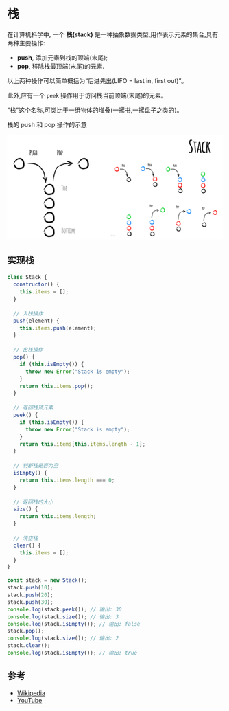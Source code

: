 # 栈

在计算机科学中, 一个 **栈(stack)** 是一种抽象数据类型,用作表示元素的集合,具有两种主要操作:

* **push**, 添加元素到栈的顶端(末尾);
* **pop**, 移除栈最顶端(末尾)的元素.

以上两种操作可以简单概括为“后进先出(LIFO = last in, first out)”。

此外,应有一个 `peek` 操作用于访问栈当前顶端(末尾)的元素。

"栈"这个名称,可类比于一组物体的堆叠(一摞书,一摞盘子之类的)。

栈的 push 和 pop 操作的示意

![Stack](./images/stack.jpeg)

## 实现栈

```js
class Stack {
  constructor() {
    this.items = [];
  }

  // 入栈操作
  push(element) {
    this.items.push(element);
  }

  // 出栈操作
  pop() {
    if (this.isEmpty()) {
      throw new Error("Stack is empty");
    }
    return this.items.pop();
  }

  // 返回栈顶元素
  peek() {
    if (this.isEmpty()) {
      throw new Error("Stack is empty");
    }
    return this.items[this.items.length - 1];
  }

  // 判断栈是否为空
  isEmpty() {
    return this.items.length === 0;
  }

  // 返回栈的大小
  size() {
    return this.items.length;
  }

  // 清空栈
  clear() {
    this.items = [];
  }
}

```

```js
const stack = new Stack();
stack.push(10);
stack.push(20);
stack.push(30);
console.log(stack.peek()); // 输出: 30
console.log(stack.size()); // 输出: 3
console.log(stack.isEmpty()); // 输出: false
stack.pop();
console.log(stack.size()); // 输出: 2
stack.clear();
console.log(stack.isEmpty()); // 输出: true

```

## 参考

- [Wikipedia](https://en.wikipedia.org/wiki/Stack_(abstract_data_type))
- [YouTube](https://www.youtube.com/watch?v=wjI1WNcIntg&list=PLLXdhg_r2hKA7DPDsunoDZ-Z769jWn4R8&index=3&)
